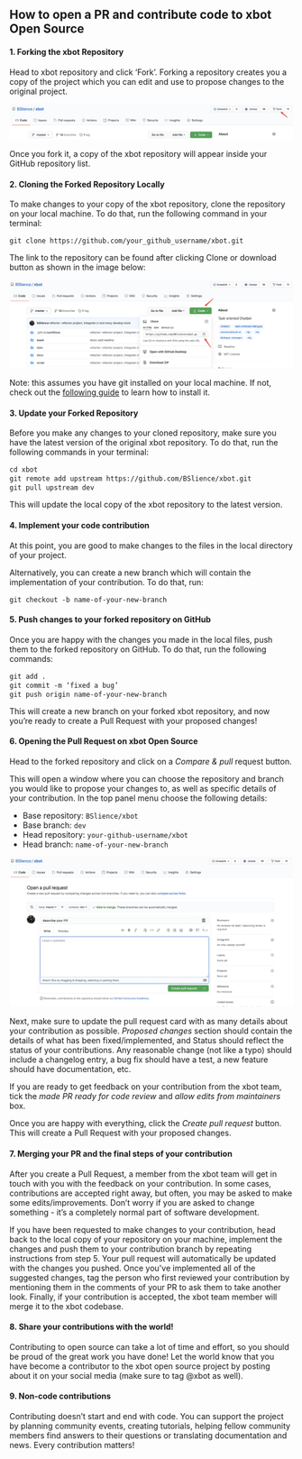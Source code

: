 ## How to open a PR and contribute code to xbot Open Source

#### 1. Forking the xbot Repository

Head to xbot repository and click ‘Fork’. Forking a repository creates you a copy of the project which you can edit and use to propose changes to the original project.

![](asset/fork.jpg)

Once you fork it, a copy of the xbot repository will appear inside your GitHub repository list.

#### 2. Cloning the Forked Repository Locally

To make changes to your copy of the xbot repository, clone the repository on your local machine. To do that, run the following command in your terminal:

```
git clone https://github.com/your_github_username/xbot.git
```

The link to the repository can be found after clicking Clone or download button as shown in the image below:

![](asset/clone.jpg)

Note: this assumes you have git installed on your local machine. If not, check out the [following guide](https://git-scm.com/book/en/v2/Getting-Started-Installing-Git) to learn how to install it.

#### 3. Update your Forked Repository

Before you make any changes to your cloned repository, make sure you have the latest version of the original xbot repository. To do that, run the following commands in your terminal:

```
cd xbot
git remote add upstream https://github.com/BSlience/xbot.git
git pull upstream dev
```

This will update the local copy of the xbot repository to the latest version.

#### 4. Implement your code contribution

At this point, you are good to make changes to the files in the local directory of your project.

Alternatively, you can create a new branch which will contain the implementation of your contribution. To do that, run:

```
git checkout -b name-of-your-new-branch
```

#### 5. Push changes to your forked repository on GitHub

Once you are happy with the changes you made in the local files, push them to the forked repository on GitHub. To do that, run the following commands:

```
git add .
git commit -m ‘fixed a bug’
git push origin name-of-your-new-branch
```

This will create a new branch on your forked xbot repository, and now you’re ready to create a Pull Request with your proposed changes!

#### 6. Opening the Pull Request on xbot Open Source

Head to the forked repository and click on a _Compare & pull_ request button.

This will open a window where you can choose the repository and branch you would like to propose your changes to, as well as specific details of your contribution. In the top panel menu choose the following details:

- Base repository: `BSlience/xbot`
- Base branch: `dev`
- Head repository: `your-github-username/xbot`
- Head branch: `name-of-your-new-branch`

![](asset/open-new-pr.jpg)

Next, make sure to update the pull request card with as many details about your contribution as possible. _Proposed changes_ section should contain the details of what has been fixed/implemented, and Status should reflect the status of your contributions. Any reasonable change (not like a typo) should include a changelog entry, a bug fix should have a test, a new feature should have documentation, etc.

If you are ready to get feedback on your contribution from the xbot team, tick the _made PR ready for code review_ and _allow edits from maintainers_ box.

Once you are happy with everything, click the _Create pull request_ button. This will create a Pull Request with your proposed changes.

#### 7. Merging your PR and the final steps of your contribution

After you create a Pull Request, a member from the xbot team will get in touch with you with the feedback on your contribution. In some cases, contributions are accepted right away, but often, you may be asked to make some edits/improvements. Don’t worry if you are asked to change something - it’s a completely normal part of software development.

If you have been requested to make changes to your contribution, head back to the local copy of your repository on your machine, implement the changes and push them to your contribution branch by repeating instructions from step 5. Your pull request will automatically be updated with the changes you pushed. Once you've implemented all of the suggested changes, tag the person who first reviewed your contribution by mentioning them in the comments of your PR to ask them to take another look.
Finally, if your contribution is accepted, the xbot team member will merge it to the xbot codebase.

#### 8. Share your contributions with the world!

Contributing to open source can take a lot of time and effort, so you should be proud of the great work you have done!
Let the world know that you have become a contributor to the xbot open source project by posting about it on your social media (make sure to tag @xbot as well). 

#### 9. Non-code contributions

Contributing doesn’t start and end with code. You can support the project by planning community events, creating tutorials, helping fellow community members find answers to their questions or translating documentation and news. Every contribution matters! 